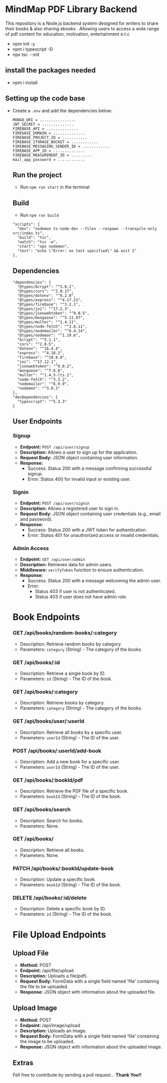 # MindMap PDF Library Backend

This repository is a Node.js backend system designed for writers to share their books & also sharing ebooks . Allowing users to access a wide range of pdf content for education, motivation, entertainment e.t.c

* npm init -y
* npm i typescript -D
* npx tsc --init
  
## install the packages needed
* npm i install

## Setting up the code base
- Create a `.env` and add the dependencies below:
  ```
  MONGO_URI = ................
  JWT_SECRET = ..............
  FIREBASE_API = ..............
  FIREbASE_DOMAIN = ..............
  FIREBASE_PROJECT_ID = ...........
  FIREBASE_STORAGE_BUCKET = ............
  FIREBASE_MESSAGING_SENDER_ID = ............
  FIREBASE_APP_ID = ..............
  FIREBASE_MEASUREMENT_ID = .........
  mail_app_password = ............
  ```
  
  ## Run the project
  - Run `npm run start` in the terminal

  ## Build
  - Run `npm run build`
    
  ```
  "scripts": {
    "dev": "nodemon ts-node-dev --files --respawn --transpile-only src/index.ts",
    "build": "tsc",
    "watch": "tsc -w",
    "start": "npx nodemon",
    "test": "echo \"Error: no test specified\" && exit 1"
  },
  ```
  
  ## Dependencies
  ```
  "dependencies": {
    "@types/bcrypt": "^5.0.2",
    "@types/cors": "^2.8.17",
    "@types/dotenv": "^8.2.0",
    "@types/express": "^4.17.21",
    "@types/firebase": "^3.2.1",
    "@types/joi": "^17.2.3",
    "@types/jsonwebtoken": "^9.0.5",
    "@types/mongoose": "^5.11.97",
    "@types/multer": "^1.4.11",
    "@types/node-fetch": "^2.6.11",
    "@types/nodemailer": "^6.4.14",
    "@types/nodemon": "^1.19.6",
    "bcrypt": "^5.1.1",
    "cors": "^2.8.5",
    "dotenv": "^16.4.4",
    "express": "^4.18.2",
    "firebase": "^10.8.0",
    "joi": "^17.12.1",
    "jsonwebtoken": "^9.0.2",
    "mongoose": "^7.6.8",
    "multer": "^1.4.5-lts.1",
    "node-fetch": "^3.3.2",
    "nodemailer": "^6.9.9",
    "nodemon": "^3.0.3"
  },
  "devDependencies": {
    "typescript": "^5.3.3"
  }
  ```

  ## User Endpoints

  ### Signup
  - **Endpoint:** `POST /api/user/signup`
  - **Description:** Allows a user to sign up for the application.
  - **Request Body:** JSON object containing user information.
  - **Response:** 
    - Success: Status 200 with a message confirming successful signup.
    - Error: Status 400 for invalid input or existing user.
  
  ### Signin
  - **Endpoint:** `POST /api/user/signin`
  - **Description:** Allows a registered user to sign in.
  - **Request Body:** JSON object containing user credentials (e.g., email and password).
  - **Response:** 
    - Success: Status 200 with a JWT token for authentication.
    - Error: Status 401 for unauthorized access or invalid credentials.
  
  ### Admin Access
  - **Endpoint:** `GET /api/user/admin`
  - **Description:** Retrieves data for admin users.
  - **Middleware:** `verifyToken` function to ensure authentication.
  - **Response:** 
    - Success: Status 200 with a message welcoming the admin user.
    - Error: 
      - Status 403 if user is not authenticated.
      - Status 403 if user does not have admin role.


  # Book Endpoints

  ### GET /api/books/random-books/:category
  - Description: Retrieve random books by category.
  - Parameters: `category` (String) - The category of the books.
  
  ### GET /api/books/:id
  - Description: Retrieve a single book by ID.
  - Parameters: `id` (String) - The ID of the book.  
  
  ### GET /api/books/:category
  - Description: Retrieve books by category.
  - Parameters: `category` (String) - The category of the books.
  
  ### GET /api/books/user/:userId
  - Description: Retrieve all books by a specific user.
  - Parameters: `userId` (String) - The ID of the user.
  
  ### POST /api/books/:userId/add-book
  - Description: Add a new book for a specific user.
  - Parameters: `userId` (String) - The ID of the user.
  
  ### GET /api/books/:bookId/pdf
  - Description: Retrieve the PDF file of a specific book.
  - Parameters: `bookId` (String) - The ID of the book.
  
  ### GET /api/books/search
  - Description: Search for books.
  - Parameters: None.
  
  ### GET /api/books/
  - Description: Retrieve all books.
  - Parameters: None.
  
  ### PATCH /api/books/:bookId/update-book
  - Description: Update a specific book.
  - Parameters: `bookId` (String) - The ID of the book.
  
  ### DELETE /api/books/:id/delete
  - Description: Delete a specific book by ID.
  - Parameters: `id` (String) - The ID of the book.

  # File Upload Endpoints

  ## Upload File
  - **Method:** POST
  - **Endpoint:** /api/file/upload
  - **Description:** Uploads a file(pdf).
  - **Request Body:** FormData with a single field named 'file' containing the file to be uploaded.
  - **Response:** JSON object with information about the uploaded file.
  
  ## Upload Image
  - **Method:** POST
  - **Endpoint:** /api/image/upload
  - **Description:** Uploads an image.
  - **Request Body:** FormData with a single field named 'file' containing the image to be uploaded.
  - **Response:** JSON object with information about the uploaded image.

  ## Extras
  Fell free to contribute by sending a pull request... **Thank You!!**

  
